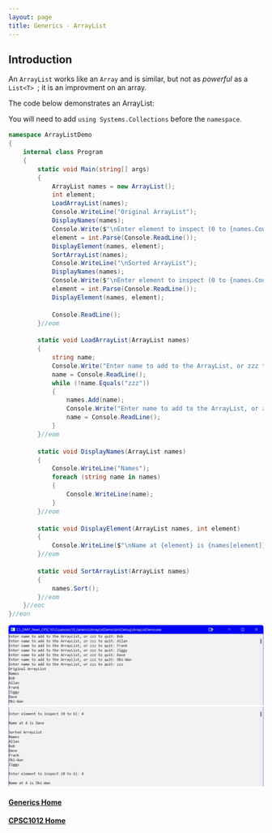 ```yaml
---
layout: page
title: Generics - ArrayList
--- 
```


## Introduction
An `ArrayList` works like an `Array` and is similar, but not as _powerful_ as a `List<T> `; it is an improvment on an array.

The code below demonstrates an ArrayList:

You will need to add `using Systems.Collections` before the `namespace`.

```csharp
namespace ArrayListDemo
{
    internal class Program
    {
        static void Main(string[] args)
        {
            ArrayList names = new ArrayList();
            int element;
            LoadArrayList(names);
            Console.WriteLine("Original ArrayList");
            DisplayNames(names);
            Console.Write($"\nEnter element to inspect (0 to {names.Count}): ");
            element = int.Parse(Console.ReadLine());
            DisplayElement(names, element);
            SortArrayList(names);
            Console.WriteLine("\nSorted ArrayList");
            DisplayNames(names);
            Console.Write($"\nEnter element to inspect (0 to {names.Count}): ");
            element = int.Parse(Console.ReadLine());
            DisplayElement(names, element);

            Console.ReadLine();
        }//eom

        static void LoadArrayList(ArrayList names)
        {
            string name;
            Console.Write("Enter name to add to the ArrayList, or zzz to quit: ");
            name = Console.ReadLine();
            while (!name.Equals("zzz"))
            {
                names.Add(name);
                Console.Write("Enter name to add to the ArrayList, or zzz to quit: ");
                name = Console.ReadLine();
            }
        }//eom

        static void DisplayNames(ArrayList names)
        {
            Console.WriteLine("Names");
            foreach (string name in names)
            {
                Console.WriteLine(name);
            }
        }//eom

        static void DisplayElement(ArrayList names, int element)
        {
            Console.WriteLine($"\nName at {element} is {names[element]}");
        }//eom

        static void SortArrayList(ArrayList names)
        {
            names.Sort();
        }//eom
    }//eoc
}//eon
```

![array-list-1](files/array-list-1.jpg)
![array-list-2](files/array-list-2.jpg)


#### [Generics Home](index.md)
#### [CPSC1012 Home](../index.md)